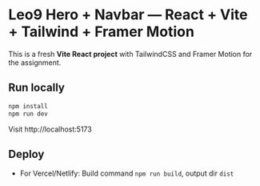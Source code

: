 # Leo9 Hero + Navbar — React + Vite + Tailwind + Framer Motion

This is a fresh **Vite React project** with TailwindCSS and Framer Motion for the assignment.

## Run locally
```bash
npm install
npm run dev
```

Visit http://localhost:5173

## Deploy
- For Vercel/Netlify: Build command `npm run build`, output dir `dist`
